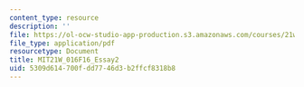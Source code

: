 ```yaml
---
content_type: resource
description: ''
file: https://ol-ocw-studio-app-production.s3.amazonaws.com/courses/21w-016-writing-and-rhetoric-designing-meaning-fall-2016/5309d614700fdd7746d3b2ffcf8318b8_MIT21W_016F16_Essay2.pdf
file_type: application/pdf
resourcetype: Document
title: MIT21W_016F16_Essay2
uid: 5309d614-700f-dd77-46d3-b2ffcf8318b8
---
```

